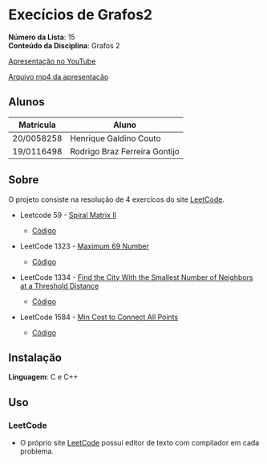 # Execícios de Grafos2

**Número da Lista**: 15<br>
**Conteúdo da Disciplina**: Grafos 2<br>

[Apresentação no YouTube]()

[Arquivo mp4 da apresentação]()

## Alunos
|Matrícula | Aluno |
| -- | -- |
| 20/0058258  |  Henrique Galdino Couto |
| 19/0116498  |  Rodrigo Braz Ferreira Gontijo |

## Sobre 
O projeto consiste na resolução de 4 exercícos do site [LeetCode](https://leetcode.com/problemset/all/).

* Leetcode 59 - [Spiral Matrix II](https://leetcode.com/problems/spiral-matrix-ii/)
    * [Código](/Spiral-Matrix-II/) 
    
* LeetCode 1323 - [Maximum 69 Number](https://leetcode.com/problems/maximum-69-number/)
    * [Código](/Maximum-69-Number/) 
    
* LeetCode 1334 - [Find the City With the Smallest Number of Neighbors at a Threshold Distance](https://leetcode.com/problems/find-the-city-with-the-smallest-number-of-neighbors-at-a-threshold-distance/)
    * [Código](/Find-the-City-With-the-Smallest-Number-of-Neighbors-at-a-Threshold-Distance/) 

* LeetCode 1584 - [Min Cost to Connect All Points](https://leetcode.com/problems/min-cost-to-connect-all-points/)
    * [Código](/Min-Cost-to-Connect-All-Points/) 

## Instalação 
**Linguagem**: C e C++<br>

## Uso 

### LeetCode

* O próprio site [LeetCode](https://leetcode.com/problemset/all/) possui editor de texto com compilador em cada problema.
